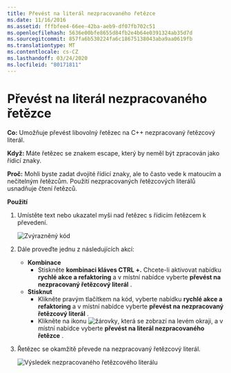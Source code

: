 ```yaml
---
title: Převést na literál nezpracovaného řetězce
ms.date: 11/16/2016
ms.assetid: fffbfee4-66ee-42ba-aeb9-df07fb702c51
ms.openlocfilehash: 5636e00bfe8655d84fb2e4b64e0391324ab35d7d
ms.sourcegitcommit: 857fa6b530224fa6c18675138043aba9aa0619fb
ms.translationtype: MT
ms.contentlocale: cs-CZ
ms.lasthandoff: 03/24/2020
ms.locfileid: "80171811"
---
```

# <a name="convert-to-raw-string-literal"></a>Převést na literál nezpracovaného řetězce

**Co:** Umožňuje převést libovolný řetězec na C++ nezpracovaný řetězcový literál.

**Když:** Máte řetězec se znakem escape, který by neměl být zpracován jako řídicí znaky.

**Proč:** Mohli byste zadat dvojité řídicí znaky, ale to často vede k matoucím a nečitelným řetězcům.  Použití nezpracovaných řetězcových literálů usnadňuje čtení řetězců.

**Použití**

1. Umístěte text nebo ukazatel myši nad řetězec s řídicím řetězcem k převedení.

   ![Zvýrazněný kód](images/stringliteral_highlight.png)

1. Dále proveďte jednu z následujících akcí:
   * **Kombinace**
     * Stiskněte **kombinaci kláves CTRL +.** Chcete-li aktivovat nabídku **rychlé akce a refaktoring** a v místní nabídce vyberte **převést na nezpracovaný řetězcový literál** .
   * **Stisknut**
     * Klikněte pravým tlačítkem na kód, vyberte nabídku **rychlé akce a refaktoring** a v místní nabídce vyberte **převést na nezpracovaný řetězcový literál** .
     * Klikněte na ikonu ![žárovky](images/bulb.png), která se zobrazí na levém okraji, a v místní nabídce vyberte **převést na literál nezpracovaného řetězce** .

1. Řetězec se okamžitě převede na nezpracovaný řetězcový literál.

   ![Výsledek nezpracovaného řetězcového literálu](images/stringliteral_result.png)
